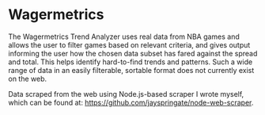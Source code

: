 # Wagermetrics

The Wagermetrics Trend Analyzer uses real data from NBA games and allows the user to filter games based on relevant criteria, and gives output informing the user how the chosen data subset has fared against the spread and total. This helps identify hard-to-find trends and patterns. Such a wide range of data in an easily filterable, sortable format does not currently exist on the web.

Data scraped from the web using Node.js-based scraper I wrote myself, which can be found at: https://github.com/jayspringate/node-web-scraper.